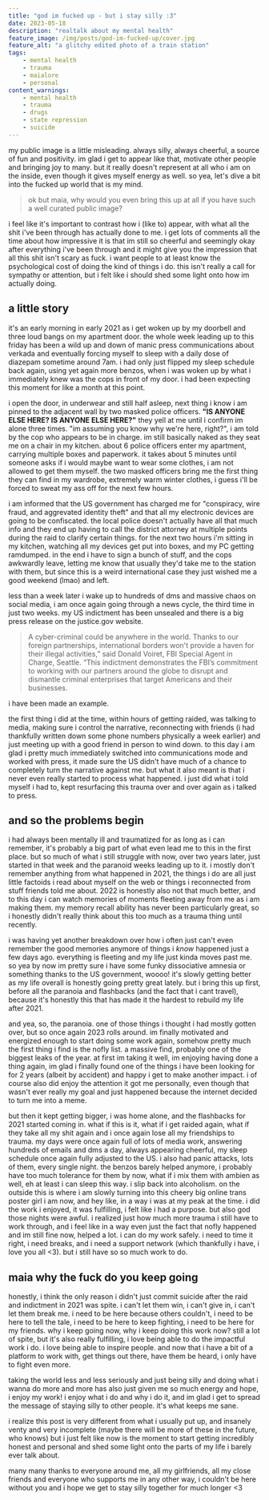 ```yaml
---
title: "god im fucked up - but i stay silly :3"
date: 2023-05-18
description: "realtalk about my mental health"
feature_image: /img/posts/god-im-fucked-up/cover.jpg
feature_alt: "a glitchy edited photo of a train station"
tags:
    - mental health
    - trauma
    - maialore
    - personal
content_warnings:
    - mental health
    - trauma
    - drugs
    - state repression
    - suicide
---
```


my public image is a little misleading. always silly, always cheerful, a source of fun and positivity. im glad i get to appear like that, motivate other people and bringing joy to many. but it really doesn't represent at all who i am on the inside, even though it gives myself energy as well. so yea, let's dive a bit into the fucked up world that is my mind.

> ok but maia, why would you even bring this up at all if you have such a well curated public image?

i feel like it's important to contrast how i (like to) appear, with what all the shit i've been through has actually done to me. i get lots of comments all the time about how impressive it is that im still so cheerful and seemingly okay after everything i've been through and it might give you the impression that all this shit isn't scary as fuck. i want people to at least know the psychological cost of doing the kind of things i do. this isn't really a call for sympathy or attention, but i felt like i should shed some light onto how im actually doing.

## a little story

it's an early morning in early 2021 as i get woken up by my doorbell and three loud bangs on my apartment door. the whole week leading up to this friday has been a wild up and down of manic press communications about verkada and eventually forcing myself to sleep with a daily dose of diazepam sometime around 7am. i had only just flipped my sleep schedule back again, using yet again more benzos, when i was woken up by what i immediately knew was the cops in front of my door. i had been expecting this moment for like a month at this point.

i open the door, in underwear and still half asleep, next thing i know i am pinned to the adjacent wall by two masked police officers. **"IS ANYONE ELSE HERE? IS ANYONE ELSE HERE?"** they yell at me until i confirm im alone three times. "im assuming you know why we're here, right?", i am told by the cop who appears to be in charge. im still basically naked as they seat me on a chair in my kitchen. about 6 police officers enter my apartment, carrying multiple boxes and paperwork. it takes about 5 minutes until someone asks if i would maybe want to wear some clothes, i am not allowed to get them myself. the two masked officers bring me the first thing they can find in my wardrobe, extremely warm winter clothes, i guess i'll be forced to sweat my ass off for the next few hours.

i am informed that the US government has charged me for "conspiracy, wire fraud, and aggrevated identity theft" and that all my electronic devices are going to be confiscated. the local police doesn't actually have all that much info and they end up having to call the district attorney at multiple points during the raid to clarify certain things. for the next two hours i'm sitting in my kitchen, watching all my devices get put into boxes, and my PC getting ramdumped. in the end i have to sign a bunch of stuff, and the cops awkwardly leave, letting me know that usually they'd take me to the station with them, but since this is a weird international case they just wished me a good weekend (lmao) and left.

less than a week later i wake up to hundreds of dms and massive chaos on social media, i am once again going through a news cycle, the third time in just two weeks. my US indictment has been unsealed and there is a big press release on the justice.gov website.

> A cyber-criminal could be anywhere in the world.  Thanks to our foreign partnerships, international borders won't provide a haven for their illegal activities,” said Donald Voiret, FBI Special Agent in Charge, Seattle.  “This indictment demonstrates the FBI’s commitment to working with our partners around the globe to disrupt and dismantle criminal enterprises that target Americans and their businesses.

i have been made an example.

the first thing i did at the time, within hours of getting raided, was talking to media, making sure i control the narrative, reconnecting with friends (i had thankfully written down some phone numbers physically a week earlier) and just meeting up with a good friend in person to wind down. to this day i am glad i pretty much immediately switched into communications mode and worked with press, it made sure the US didn't have much of a chance to completely turn the narrative against me. but what it also meant is that i never even really started to process what happened. i just did what i told myself i had to, kept resurfacing this trauma over and over again as i talked to press. 

## and so the problems begin

i had always been mentally ill and traumatized for as long as i can remember, it's probably a big part of what even lead me to this in the first place. but so much of what i still struggle with now, over two years later, just started in that week and the paranoid weeks leading up to it. i mostly don't remember anything from what happened in 2021, the things i do are all just little factoids i read about myself on the web or things i reconnected from stuff friends told me about. 2022 is honestly also not that much better, and to this day i can watch memories of moments fleeting away from me as i am making them. my memory recall ability has never been particularly great, so i honestly didn't really think about this too much as a trauma thing until recently.

i was having yet another breakdown over how i often just can't even remember the good memories anymore of things i *know* happened just a few days ago. everything is fleeting and my life just kinda moves past me. so yea by now im pretty sure i have some funky dissociative amnesia or something thanks to the US government, woooo! it's slowly getting better as my life overall is honestly going pretty great lately. but i bring this up first, before all the paranoia and flashbacks (and the fact that i cant travel), because it's honestly this that has made it the hardest to rebuild my life after 2021.

and yea, so, the paranoia. one of those things i thought i had mostly gotten over, but so once again 2023 rolls around. im finally motivated and energized enough to start doing some work again, somehow pretty much the first thing i find is the nofly list. a massive find, probably one of the biggest leaks of the year. at first im taking it well, im enjoying having done a thing again, im glad i finally found one of the things i have been looking for for 2 years (albeit by accident) and happy i get to make another impact. i of course also did enjoy the attention it got me personally, even though that wasn't ever really my goal and just happened because the internet decided to turn me into a meme.

but then it kept getting bigger, i was home alone, and the flashbacks for 2021 started coming in. what if this is it, what if i get raided again, what if they take all my shit again and i once again lose all my friendships to trauma. my days were once again full of lots of media work, answering hundreds of emails and dms a day, always appearing cheerful, my sleep schedule once again fully adjusted to the US. i also had panic attacks, lots of them, every single night. the benzos barely helped anymore, i probably have too much tolerance for them by now, what if i mix them with ambien as well, eh at least i can sleep this way. i slip back into alcoholism. on the outside this is where i am slowly turning into this cheery big online trans poster girl i am now, and hey like, in a way i was at my peak at the time. i did the work i enjoyed, it was fulfilling, i felt like i had a purpose. but also god those nights were awful. i realized just how much more trauma i still have to work through, and i feel like in a way even just the fact that nofly happened and im still fine now, helped a lot. i can do my work safely. i need to time it right, i need breaks, and i need a support network (which thankfully i have, i love you all <3). but i still have so so much work to do.

## maia why the fuck do you keep going

honestly, i think the only reason i didn't just commit suicide after the raid and indictment in 2021 was spite. i can't let them win, i can't give in, i can't let them break me. i need to be here because others couldn't, i need to be here to tell the tale, i need to be here to keep fighting, i need to be here for my friends. why i keep going now, why i keep doing this work now? still a lot of spite, but it's also really fulfilling, i love being able to do the impactful work i do. i love being able to inspire people. and now that i have a bit of a platform to work with, get things out there, have them be heard, i only have to fight even more. 

taking the world less and less seriously and just being silly and doing what i wanna do more and more has also just given me so much energy and hope, i enjoy my work! i enjoy what i do and why i do it, and im glad i get to spread the message of staying silly to other people. it's what keeps me sane.

i realize this post is very different from what i usually put up, and insanely venty and very incomplete (maybe there will be more of these in the future, who knows) but i just felt like now is the moment to start getting incredibly honest and personal and shed some light onto the parts of my life i barely ever talk about.

many many thanks to everyone around me, all my girlfriends, all my close friends and everyone who supports me in any other way, i couldn't be here without you and i hope we get to stay silly together for much longer <3